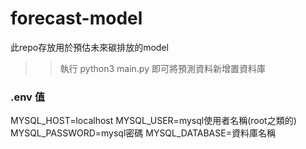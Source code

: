 # forecast-model

此repo存放用於預估未來碳排放的model

>> 執行 python3 main.py 即可將預測資料新增置資料庫

### .env 值

MYSQL_HOST=localhost
MYSQL_USER=mysql使用者名稱(root之類的)
MYSQL_PASSWORD=mysql密碼
MYSQL_DATABASE=資料庫名稱

